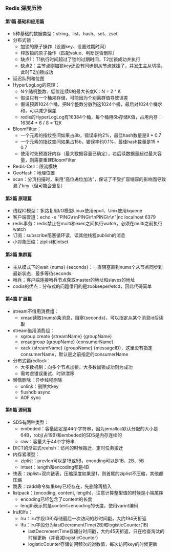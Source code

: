 ### Redis 深度历险

#### 第1篇 基础和应用篇
* 5种基础的数据类型：string、list、hash、set、zset
* 分布式锁：
  * 加锁的原子操作（设置key、设置过期时间）
  * 释放锁的原子操作（匹配value、判断是否删除）
  * 缺点1：T1执行时间超过了锁的过期时间，T2加锁成功并执行
  * 缺点2：主节点刚加锁key还没有同步到从节点就挂了，并发生主从切换，此时T2加锁成功
* 延迟队列和位图
* HyperLogLog的原理：
  * N个随机整数、低位连续0的最大长度K：N = 2 ^ K
  * 假设只有一个桶来存储，可能因为个别离群值导致误差
  * 假设预置1024个桶，把N个整数分散到这1024个桶，最后对1024个桶求和，可以减少误差
  * redis的HyperLogLog有16384个桶，每个桶用6b存储K值，占用内存：16384 * 6 / 8 = 12K
* BloomFilter：
  * 一个元素的指纹空间如果占8b，错误率约2%，最佳hash数量是8 * 0.7
  * 一个元素的指纹空间如果占15b，错误率约0.1%，最佳hash数量是15 * 0.7
  * 使用时先预置好内存（最大数据容量已确定），若后续数据量超过最大容量，则需要重建BloomFilter
* Redis-Cell：限流模块
* GeoHash：地理位置
* scan：分页扫描时，采用“高位进位加法”，保证了不受扩容缩容的影响而导致漏了key（但可能会重复）

#### 第2篇 原理篇
* 线程IO模型：多路复用I/O模型Linux使用epoll、Unix使用kqueue
* 客户端管道：echo -e "PING\r\nPING\r\nPING\r\n"|nc localhost 6379
* redis事务：redis禁止在multi和exec之间执行watch，必须在multi之前执行watch
* 订阅：subscribe阻塞循环读，读其他线程publish的消息
* 小对象压缩：ziplist和intset

#### 第3篇 集群篇
* 主从模式下的wait {nums} {seconds}：一直阻塞直到nums个从节点同步到最新状态，最多等待seconds
* 哨兵：客户端连接哨兵节点获取master的地址和slaves的地址
* codis的优点：分布式的问题借用的是zookeeper/etcd，因此代码简单

#### 第4篇 扩展篇
* stream不借用消费组：
  * xread读取{nums}条消息，阻塞{seconds}，可以指定从某个消息id后读取
* stream借用消费组：
  * xgroup create {streamName} {groupName}
  * xreadgroup {groupName} {consumerName}
  * xack {streamName} {groupName} {messageID}，这里没有指定consumerName，默认是之前指定的consumerName
* 分布式锁redlock：
  * 大多数机制：向多个节点加锁，大多数加锁成功则为成功
  * 需考虑错误重试、时钟漂移
* 懒惰删除：异步线程删除
  * unlink：删除大key
  * flushdb async
  * AOF sync

#### 第5篇 源码篇
* SDS有两种类型：
  * embeded：容量固定是44个字符串，因为jemalloc默认分配的大小是64B，robj(占19B)和embeded的SDS是内存连续的
  * raw：容量大于44个字符串
* DICT的渐进式reahsh：访问的时候搬迁，定时任务搬迁
* 内存紧凑型：
  * ziplist：prevlen可以是1B或5B，encoding可以是1B、2B、5B
  * intset：length和encoding都是4B
* 快表：ziplist+双向链表，压缩深度如果是1，则首尾的ziplist不压缩，其他都压缩
* 跳表：zadd命令如果key已经存在，先删除再插入
* listpack：{encoding, content, length}，注意计算整型值的时候是小端尾序
  * encoding已经包含了content的长度
  * length表示的是content+encoding的长度，使用varint编码
* lru和lfu：
  * lru：lru字段(3B)存储最后一次访问的秒时间戳，大约194天折返
  * lfu：lru字段分为lastDecrementTime(2B)和logisticCounter(1B)
    * lastDecrementTime存储分时间戳，大约45天折返，只在检查淘汰的时候更新（并衰减logisticCounter）
    * logisticCounter存储访问频次的对数值，每次访问key的时候更新
  
  
  
  